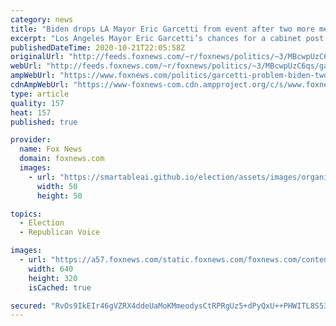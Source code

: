 ```yaml
---
category: news
title: "Biden drops LA Mayor Eric Garcetti from event after two more men accuse close adviser of sexual misconduct"
excerpt: "Los Angeles Mayor Eric Garcetti’s chances for a cabinet post in a Biden administration are increasingly in doubt now that two more men have accused Garcetti’s close adviser of sexual misconduct."
publishedDateTime: 2020-10-21T22:05:58Z
originalUrl: "http://feeds.foxnews.com/~r/foxnews/politics/~3/MBcwpUzC6qs/garcetti-problem-biden-two-men-adviser-sexual-misconduct"
webUrl: "http://feeds.foxnews.com/~r/foxnews/politics/~3/MBcwpUzC6qs/garcetti-problem-biden-two-men-adviser-sexual-misconduct"
ampWebUrl: "https://www.foxnews.com/politics/garcetti-problem-biden-two-men-adviser-sexual-misconduct.amp"
cdnAmpWebUrl: "https://www-foxnews-com.cdn.ampproject.org/c/s/www.foxnews.com/politics/garcetti-problem-biden-two-men-adviser-sexual-misconduct.amp"
type: article
quality: 157
heat: 157
published: true

provider:
  name: Fox News
  domain: foxnews.com
  images:
    - url: "https://smartableai.github.io/election/assets/images/organizations/foxnews.com-50x50.jpg"
      width: 50
      height: 50

topics:
  - Election
  - Republican Voice

images:
  - url: "https://a57.foxnews.com/static.foxnews.com/foxnews.com/content/uploads/2020/10/640/320/Rick-Jacobs-GETTY.jpg?ve=1&tl=1"
    width: 640
    height: 320
    isCached: true

secured: "RvOs9IkEIr46gVZRX4ddeUaMoKMmeodysCtRPRgUz5+dPyQxU++PHWITL8S53F6Uqtn6Bcj/ftSg6DKmJX+Mn2pJ856fbl9orfnQznapIGEk4YBtLs/m/FFmIhnp+9rGLPdTZ593gKg0DAYfYwqMa4YCTaRHVKIR4u1t1TxbsjYah2q/Yh+Ma5LU3eljVkIpnECdEY9+CLxY+ZyfRRwZ9vt0Kj0uXM+evgyfQROo/VCi9YtFq1O995Pa/VD3PGiWlYTqyFQ3Bv6ToHnnDtW25ZX1Q/9wXInrHQVxmzUttpOv87uT4TSSYVfrdu4MPfp0kgJ52WP0TIy4cBxhp6eVQ1khX7H2pHYqA4H3tzhqs0c=;jjRBDE39fuIdYgM5hoK5iw=="
---
```


